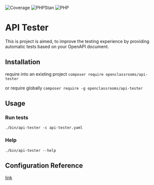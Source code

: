 ![Coverage](../coverage/coverage.svg?raw=true)
![PHPStan](https://img.shields.io/badge/PHPStan-level%207-brightgreen.svg?style=flat)
![PHP](https://img.shields.io/badge/PHP-%3E=%207.4-brightgreen.svg?style=flat)

# API Tester

This is project is aimed, to improve the testing experience by providing
automatic tests based on your OpenAPI document.

## Installation

require into an existing project
`composer require openclassrooms/api-tester`

or require globally
`composer require -g openclassrooms/api-tester`

## Usage

### Run tests
`./bin/api-tester -c api-tester.yaml`

### Help 
`./bin/api-tester --help`

## Configuration Reference
[link](./docs/configuration_reference.md)
